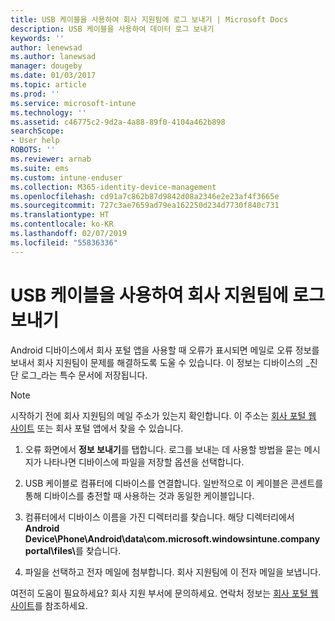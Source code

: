 ```yaml
---
title: USB 케이블을 사용하여 회사 지원팀에 로그 보내기 | Microsoft Docs
description: USB 케이블을 사용하여 데이터 로그 보내기
keywords: ''
author: lenewsad
ms.author: lanewsad
manager: dougeby
ms.date: 01/03/2017
ms.topic: article
ms.prod: ''
ms.service: microsoft-intune
ms.technology: ''
ms.assetid: c46775c2-9d2a-4a88-89f0-4104a462b898
searchScope:
- User help
ROBOTS: ''
ms.reviewer: arnab
ms.suite: ems
ms.custom: intune-enduser
ms.collection: M365-identity-device-management
ms.openlocfilehash: cd91a7c862b87d9842d08a2346e2e23af4f3665e
ms.sourcegitcommit: 727c3ae7659ad79ea162250d234d7730f840c731
ms.translationtype: HT
ms.contentlocale: ko-KR
ms.lasthandoff: 02/07/2019
ms.locfileid: "55836336"
---
```

# <a name="send-logs-to-your-company-support-using-a-usb-cable"></a>USB 케이블을 사용하여 회사 지원팀에 로그 보내기

Android 디바이스에서 회사 포털 앱을 사용할 때 오류가 표시되면 메일로 오류 정보를 보내서 회사 지원팀이 문제를 해결하도록 도울 수 있습니다. 이 정보는 디바이스의 _진단 로그_라는 특수 문서에 저장됩니다.

> [!Note]
> 시작하기 전에 회사 지원팀의 메일 주소가 있는지 확인합니다. 이 주소는 [회사 포털 웹 사이트](https://go.microsoft.com/fwlink/?linkid=2010980) 또는 회사 포털 앱에서 찾을 수 있습니다.

1. 오류 화면에서 **정보 보내기**를 탭합니다. 로그를 보내는 데 사용할 방법을 묻는 메시지가 나타나면 디바이스에 파일을 저장할 옵션을 선택합니다.

2. USB 케이블로 컴퓨터에 디바이스를 연결합니다. 일반적으로 이 케이블은 콘센트를 통해 디바이스를 충전할 때 사용하는 것과 동일한 케이블입니다.

3. 컴퓨터에서 디바이스 이름을 가진 디렉터리를 찾습니다. 해당 디렉터리에서 <strong>Android Device\Phone\Android\data\com.microsoft.windowsintune.companyportal\files\\</strong>를 찾습니다.

4. 파일을 선택하고 전자 메일에 첨부합니다. 회사 지원팀에 이 전자 메일을 보냅니다.

여전히 도움이 필요하세요? 회사 지원 부서에 문의하세요. 연락처 정보는 [회사 포털 웹 사이트](https://go.microsoft.com/fwlink/?linkid=2010980)를 참조하세요.
